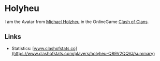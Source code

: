 # Holyheu

I am the Avatar from [Michael Holzheu](0.md) in the OnlineGame [Clash of Clans](3.md).

## Links

- Statistics: [www.clashofstats.co](https://www.clashofstats.com/players/holyheu-Q89V2QQVJ/summary)
